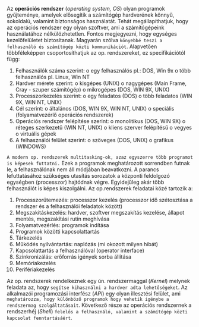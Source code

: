 Az **operációs rendszer** (_operating system, OS_) olyan programok gyűjteménye, amelyek elősegítik a számítógép hardverének könnyű, sokoldalú, valamint biztonságos használatát. Tehát megállapíthatjuk, hogy az operációs rendszer egy olyan szoftver, ami a számítógépeink használatához nélkülözhetetlen. Fontos megjegyezni, hogy egységes kezelőfelületet biztosítanak. Magyarán szólva `könyebbé teszi a felhasználó és számítógép közti kommunikációt`. Alapvetően többféleképpen csoportosíthatjuk az op. rendszereket, ez specifikációtól függ:

1.	Felhasználók száma szerint:
	o	egy felhasználós pl.: DOS, Win 9x
	o	több felhasználós pl. Linux, Win NT
2.	Hardver mérete szerint:
	o	kisgépes (UNIX)
	o	nagygépes (Main Frame, Cray - szuper számítógép)
	o	mikrogépes (DOS, WIN 9X, UNIX)
3.	Processzorkezelés szerint:
	o	egy feladatos (DOS)
	o	több feladatos (WIN 9X, WIN NT, UNIX)
4.	Cél szerint:
	o	általános (DOS, WIN 9X, WIN NT, UNIX)
	o	speciális (folyamatvezérlő operációs rendszerek)
5.	Operációs rendszer felépítése szerint:
	o	monolitikus (DOS, WIN 9X)
	o	réteges szerkezetű (WIN NT, UNIX)
	o	kliens szerver felépítésű
	o	vegyes
	o	virtuális gépek
6.	A felhasználói felület szerint:
	o	szöveges (DOS, UNIX)
	o	grafikus (WINDOWS)

`A modern op. rendszerek multitasking-ok, azaz egyszerre több programot is képesek futtatni.` Ezek a programok meghatározott sorrendben futnak le, a felhasználónak nem áll módjában beavatkozni. A parancs lefuttatásához szükséges utasítás sorozatok a központi feldolgozó egységben (processzor) hajtódnak végre. Egyidejűleg akár több felhasználót is képes kiszolgálni. Az op.rendszerek feladatai közé tartozik a:

1.	Processzorütemezés: processzor kezelés (processzor idő szétosztása a rendszer és a felhasználói feladatok között)
2.	Megszakításkezelés: hardver, szoftver megszakítás kezelése, állapot mentés, megszakítási rutin meghívása
3.	Folyamatvezérlés: programok indítása
4.	Programok közötti kapcsolattartás
5.	Tárkezelés
6.	Működés nyilvántartás: naplózás (mi okozott milyen hibát)
7.	Kapcsolattartás a felhasználóval (operator interface)
8.	Szinkronizálás: erőforrás igények sorba állítása
9.	Memóriakezelés
10.	Perifériakezelés

Az op. rendszerek rendelkeznek egy ún. rendszermaggal (_Kernel_) melynek feladata az, hogy `segítse kihasználni a hardver adta lehetőségeket`. Az alkalmazói programozási interfész (_API_) egy olyan illesztési felület, ami `meghatározza, hogy különböző programok hogy vehetik igénybe a rendszermag szolgáltatásait`. Következő része az operációs rendszernek a rendszerhéj (_Shell_) `felelős a felhasználó, valamint a számítógép közti kapcsolat fenntartásáért`.
